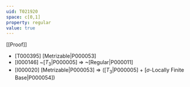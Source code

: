 ```yaml
---
uid: T021920
space: c[0,1]
property: regular
value: true
---
```

[[Proof]]

* [T000395] [Metrizable|P000053]
* [I000146] ~[$T_3$|P000005] => ~[Regular|P000011]
* [I000020] [Metrizable|P000053] => ([$T_3$|P000005] + [$\sigma$-Locally Finite Base|P000054])

